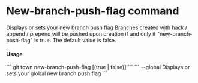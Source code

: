 <h1 textrun="command-heading">New-branch-push-flag command</h1>

<a textrun="command-summary">
Displays or sets your new branch push flag
</a>

<a textrun="command-description">
Branches created with hack / append / prepend will be pushed upon creation
if and only if "new-branch-push-flag" is true. The default value is false.
</a>

#### Usage

<a textrun="command-usage">
```
git town new-branch-push-flag [(true | false)]
```
</a>


<a textrun="command-flags">
```
--global   Displays or sets your global new branch push flag
```
</a>
